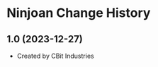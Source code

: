 Ninjoan Change History
====================

1.0 (2023-12-27)
----------------
* Created by CBit Industries
